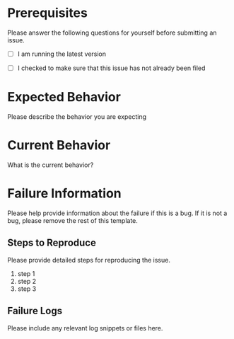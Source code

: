 # Prerequisites

Please answer the following questions for yourself before submitting an issue.
- [ ] I am running the latest version
- [ ] I checked to make sure that this issue has not already been filed


# Expected Behavior

Please describe the behavior you are expecting

# Current Behavior

What is the current behavior?

# Failure Information

Please help provide information about the failure if this is a bug. If it is not a bug, please remove the rest of this template.

## Steps to Reproduce

Please provide detailed steps for reproducing the issue.

1. step 1
2. step 2
3. step 3

## Failure Logs

Please include any relevant log snippets or files here.